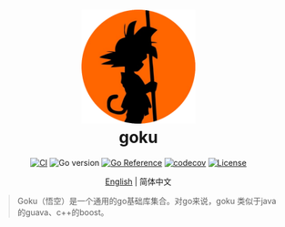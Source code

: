 <div align=center>
<h1>
<img src="./logo.png" width="200" height="200"/>
<br/>
goku
</h1>


[![CI](https://github.com/three-body/goku/actions/workflows/ci.yml/badge.svg?branch=main)](https://github.com/three-body/goku/actions/workflows/ci.yml)
![Go version](https://img.shields.io/badge/go-%3E%3Dv1.18-9cf)
[![Go Reference](https://pkg.go.dev/badge/github.com/three-body/goku.svg)](https://pkg.go.dev/github.com/three-body/goku)
[![codecov](https://codecov.io/github/three-body/goku/branch/main/graph/badge.svg?token=UY9FJ1ROTK)](https://codecov.io/github/three-body/goku)
[![License](https://img.shields.io/badge/License-Apache_2.0-blue.svg)](https://github.com/three-body/goku/blob/main/LICENSE)

[English](./README.md) | 简体中文

</div>

> Goku（悟空）是一个通用的go基础库集合。对go来说，goku 类似于java的guava、c++的boost。
